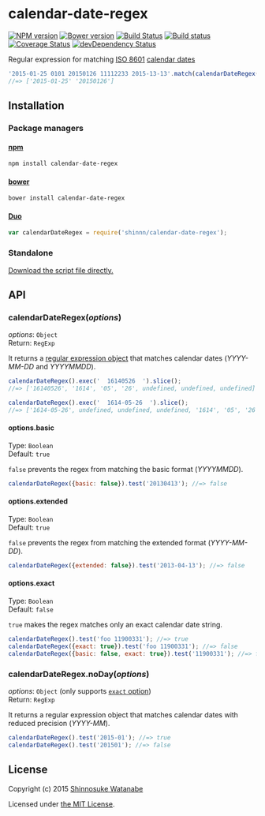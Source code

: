 # calendar-date-regex

[![NPM version](https://img.shields.io/npm/v/calendar-date-regex.svg)](https://www.npmjs.com/package/calendar-date-regex)
[![Bower version](https://img.shields.io/bower/v/calendar-date-regex.svg)](https://github.com/shinnn/calendar-date-regex/releases)
[![Build Status](https://travis-ci.org/shinnn/calendar-date-regex.svg?branch=master)](https://travis-ci.org/shinnn/calendar-date-regex)
[![Build status](https://ci.appveyor.com/api/projects/status/x219btyw95owohiw?svg=true)](https://ci.appveyor.com/project/ShinnosukeWatanabe/calendar-date-regex)
[![Coverage Status](https://img.shields.io/coveralls/shinnn/calendar-date-regex.svg)](https://coveralls.io/r/shinnn/calendar-date-regex)
[![devDependency Status](https://david-dm.org/shinnn/calendar-date-regex/dev-status.svg)](https://david-dm.org/shinnn/calendar-date-regex#info=devDependencies)

Regular expression for matching [ISO 8601](http://www.iso.org/iso/iso8601) [calendar dates](http://en.wikipedia.org/wiki/ISO_8601#Calendar_dates)

```javascript
'2015-01-25 0101 20150126 11112233 2015-13-13'.match(calendarDateRegex());
//=> ['2015-01-25' '20150126']
```

## Installation

### Package managers

#### [npm](https://www.npmjs.com/)

```sh
npm install calendar-date-regex
```

#### [bower](http://bower.io/)

```sh
bower install calendar-date-regex
```

#### [Duo](http://duojs.org/)

```javascript
var calendarDateRegex = require('shinnn/calendar-date-regex');
```

### Standalone

[Download the script file directly.](https://raw.githubusercontent.com/shinnn/calendar-date-regex/master/browser.js)

## API

### calendarDateRegex(*options*)

*options*: `Object`  
Return: `RegExp`

It returns a [regular expression object](http://www.ecma-international.org/ecma-262/5.1/#sec-15.10) that matches calendar dates (*YYYY-MM-DD* and *YYYYMMDD*).

```javascript
calendarDateRegex().exec('  16140526  ').slice();
//=> ['16140526', '1614', '05', '26', undefined, undefined, undefined]

calendarDateRegex().exec('  1614-05-26  ').slice();
//=> ['1614-05-26', undefined, undefined, undefined, '1614', '05', '26']
```

#### options.basic

Type: `Boolean`  
Default: `true`

`false` prevents the regex from matching the basic format (*YYYYMMDD*).

```javascript
calendarDateRegex({basic: false}).test('20130413'); //=> false
```

#### options.extended

Type: `Boolean`  
Default: `true`

`false` prevents the regex from matching the extended format (*YYYY-MM-DD*).

```javascript
calendarDateRegex({extended: false}).test('2013-04-13'); //=> false
```

#### options.exact

Type: `Boolean`  
Default: `false`

`true` makes the regex matches only an exact calendar date string.

```javascript
calendarDateRegex().test('foo 11900331'); //=> true
calendarDateRegex({exact: true}).test('foo 11900331'); //=> false
calendarDateRegex({basic: false, exact: true}).test('11900331'); //=> false
```

### calendarDateRegex.noDay(*options*)

*options*: `Object` (only supports [`exact` option](#optionsexact))  
Return: `RegExp`

It returns a regular expression object that matches calendar dates with reduced precision (*YYYY-MM*).

```javascript
calendarDateRegex().test('2015-01'); //=> true
calendarDateRegex().test('201501'); //=> false
```

## License

Copyright (c) 2015 [Shinnosuke Watanabe](https://github.com/shinnn)

Licensed under [the MIT License](./LICENSE).
